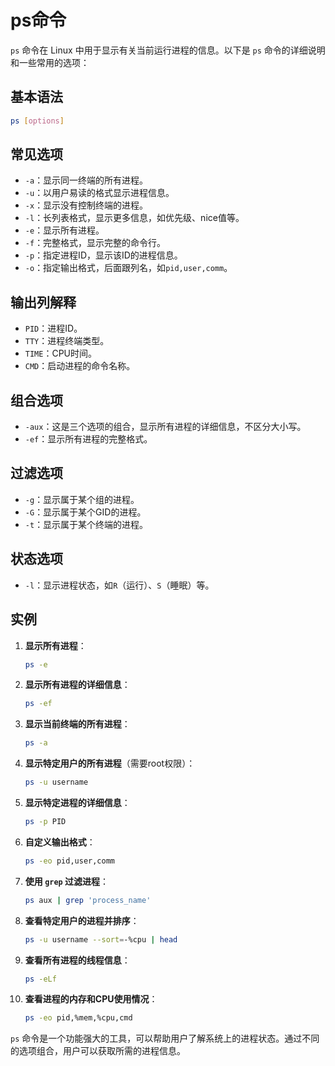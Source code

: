 # ps命令

`ps` 命令在 Linux 中用于显示有关当前运行进程的信息。以下是 `ps` 命令的详细说明和一些常用的选项：

## 基本语法

```sh
ps [options]
```

## 常见选项

- `-a`：显示同一终端的所有进程。
- `-u`：以用户易读的格式显示进程信息。
- `-x`：显示没有控制终端的进程。
- `-l`：长列表格式，显示更多信息，如优先级、nice值等。
- `-e`：显示所有进程。
- `-f`：完整格式，显示完整的命令行。
- `-p`：指定进程ID，显示该ID的进程信息。
- `-o`：指定输出格式，后面跟列名，如`pid,user,comm`。

## 输出列解释

- `PID`：进程ID。
- `TTY`：进程终端类型。
- `TIME`：CPU时间。
- `CMD`：启动进程的命令名称。

## 组合选项

- `-aux`：这是三个选项的组合，显示所有进程的详细信息，不区分大小写。
- `-ef`：显示所有进程的完整格式。

## 过滤选项

- `-g`：显示属于某个组的进程。
- `-G`：显示属于某个GID的进程。
- `-t`：显示属于某个终端的进程。

## 状态选项

- `-l`：显示进程状态，如`R`（运行）、`S`（睡眠）等。

## 实例

1. **显示所有进程**：

   ```sh
   ps -e
   ```

2. **显示所有进程的详细信息**：

   ```sh
   ps -ef
   ```

3. **显示当前终端的所有进程**：

   ```sh
   ps -a
   ```

4. **显示特定用户的所有进程**（需要root权限）：

   ```sh
   ps -u username
   ```

5. **显示特定进程的详细信息**：

   ```sh
   ps -p PID
   ```

6. **自定义输出格式**：

   ```sh
   ps -eo pid,user,comm
   ```

7. **使用 `grep` 过滤进程**：

   ```sh
   ps aux | grep 'process_name'
   ```

8. **查看特定用户的进程并排序**：

   ```sh
   ps -u username --sort=-%cpu | head
   ```

9. **查看所有进程的线程信息**：

   ```sh
   ps -eLf
   ```

10. **查看进程的内存和CPU使用情况**：

    ```sh
    ps -eo pid,%mem,%cpu,cmd
    ```

`ps` 命令是一个功能强大的工具，可以帮助用户了解系统上的进程状态。通过不同的选项组合，用户可以获取所需的进程信息。

